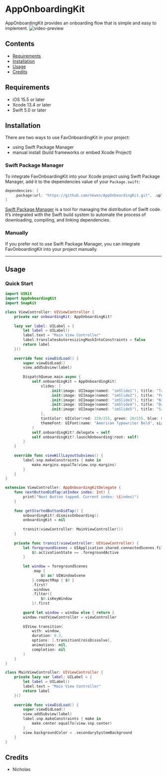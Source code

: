# AppOnboardingKit

AppOnboardingKit provides an onboarding flow that is simple and easy to implement.
![video-preview](https://github.com/nkwxn/AppOnboardingKit/raw/main/video-preview.gif)

## Contents

- [Requirements](#requirements)
- [Installation](#installation)
- [Usage](#usage)
- [Credits](#credits)

## Requirements

- iOS 15.5 or later
- Xcode 13.4 or later
- Swift 5.0 or later


## Installation
There are two ways to use FavOnboardingKit in your project:
- using Swift Package Manager
- manual install (build frameworks or embed Xcode Project)

### Swift Package Manager

To integrate FavOnboardingKit into your Xcode project using Swift Package Manager, add it to the dependencies value of your `Package.swift`:

```swift
dependencies: [
    .package(url: "https://github.com/nkwxn/AppOnboardingKit.git", .upToNextMajor(from: "1.0.0"))
]
```

[Swift Package Manager](https://swift.org/package-manager/) is a tool for managing the distribution of Swift code. It’s integrated with the Swift build system to automate the process of downloading, compiling, and linking dependencies.

### Manually

If you prefer not to use Swift Package Manager, you can integrate FavOnboardingKit into your project manually.

---

## Usage

### Quick Start

```swift
import UIKit
import AppOnboardingKit
import SnapKit

class ViewController: UIViewController {
    private var onboardingKit: AppOnboardingKit?
    
    lazy var label: UILabel = {
        let label = UILabel()
        label.text = "Main View Controller"
        label.translatesAutoresizingMaskIntoConstraints = false
        return label
    }()
    
    override func viewDidLoad() {
        super.viewDidLoad()
        view.addSubview(label)
        
        DispatchQueue.main.async {
            self.onboardingKit = AppOnboardingKit(
                slides: [
                    .init(image: UIImage(named: "imSlide1"), title: "Tawaran yang dipersonalisasi di 40.000 lebih tempat"),
                    .init(image: UIImage(named: "imSlide2"), title: "Perbanyak reward setiap kali membayar"),
                    .init(image: UIImage(named: "imSlide3"), title: "Nikmati sekarang, PayLater Bagong"),
                    .init(image: UIImage(named: "imSlide4"), title: "Dapatkan cashback dengan kartu Anda"),
                    .init(image: UIImage(named: "imSlide5"), title: "Simpan dan dapatkan cashback dengan Deals atau eCards")
                ],
                tintColor: UIColor(red: 220/255, green: 20/255, blue: 60/255, alpha: 1.0),
                themeFont: UIFont(name: "American Typewriter Bold", size: 28) ?? .systemFont(ofSize: 28, weight: .bold)
            )
            self.onboardingKit?.delegate = self
            self.onboardingKit?.launchOnboarding(root: self)
        }
    }
    
    override func viewWillLayoutSubviews() {
        label.snp.makeConstraints { make in
            make.margins.equalTo(view.snp.margins)
        }
    }
}

extension ViewController: AppOnboardingKitDelegate {
    func nextButtonDidTap(atIndex index: Int) {
        print("Next Button tapped. Current index: \(index)")
    }
    
    func getStartedButtonDidTap() {
        onboardingKit?.dismissOnboarding()
        onboardingKit = nil
        
        transit(viewController: MainViewController())
    }
    
    private func transit(viewController: UIViewController) {
        let foregroundScenes = UIApplication.shared.connectedScenes.filter {
            $0.activationState == .foregroundActive
        }
        
        let window = foregroundScenes
            .map {
                $0 as? UIWindowScene
            }.compactMap { $0 }
            .first?
            .windows
            .filter({
                $0.isKeyWindow
            }).first
        
        guard let window = window else { return }
        window.rootViewController = viewController
        
        UIView.transition(
            with: window,
            duration: 0.3,
            options: [.transitionCrossDissolve],
            animations: nil,
            completion: nil
        )
    }
}

class MainViewController: UIViewController {
    private lazy var label: UILabel = {
        let label = UILabel()
        label.text = "Main View Controller"
        return label
    }()
    
    override func viewDidLoad() {
        super.viewDidLoad()
        view.addSubview(label)
        label.snp.makeConstraints { make in
            make.center.equalTo(view.snp.center)
        }
        view.backgroundColor = .secondarySystemBackground
    }
}
```

## Credits

- Nicholas
